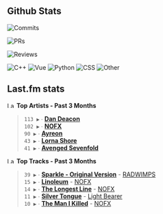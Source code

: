 ## Github Stats

![Commits](https://img.shields.io/badge/411%20commits%20pushed-87c4f2?style=flat-square)

![PRs](https://img.shields.io/badge/88%20pull%20requests%20submitted-fcabd8?style=flat-square)

![Reviews](https://img.shields.io/badge/67%20pull%20requests%20review-ffe799?style=flat-square)

![C++](https://img.shields.io/badge/47.7-white?style=flat-square&label=C%2B%2B&labelColor=%23f34b7d)
![Vue](https://img.shields.io/badge/14.7-white?style=flat-square&label=Vue&labelColor=%2341b883)
![Python](https://img.shields.io/badge/12.9-white?style=flat-square&label=Python&labelColor=%233572A5)
![CSS](https://img.shields.io/badge/8.6-white?style=flat-square&label=CSS&labelColor=%23563d7c)
![Other](https://img.shields.io/badge/15.8-white?style=flat-square&label=Other&labelColor=%23ededed)

## Last.fm stats
<!--START_LASTFM_ARTISTS:{"period": "3month", "rows": 5}-->
<a href="https://last.fm" target="_blank"><img src="https://user-images.githubusercontent.com/17434202/215290617-e793598d-d7c9-428f-9975-156db1ba89cc.svg" alt="Last.fm Logo" width="18" height="13"/></a> **Top Artists - Past 3 Months**

> `113 ▶️` ∙ **[Dan Deacon](https://www.last.fm/music/Dan+Deacon)**<br/>
> `102 ▶️` ∙ **[NOFX](https://www.last.fm/music/NOFX)**<br/>
> `90 ▶️` ∙ **[Ayreon](https://www.last.fm/music/Ayreon)**<br/>
> `43 ▶️` ∙ **[Lorna Shore](https://www.last.fm/music/Lorna+Shore)**<br/>
> `41 ▶️` ∙ **[Avenged Sevenfold](https://www.last.fm/music/Avenged+Sevenfold)**<br/>
<!--END_LASTFM_ARTISTS-->
<!--START_LASTFM_TRACKS:{"period": "3month", "rows": 5}-->
<a href="https://last.fm" target="_blank"><img src="https://user-images.githubusercontent.com/17434202/215290617-e793598d-d7c9-428f-9975-156db1ba89cc.svg" alt="Last.fm Logo" width="18" height="13"/></a> **Top Tracks - Past 3 Months**

> `39 ▶️` ∙ **[Sparkle - Original Version](https://www.last.fm/music/RADWIMPS/_/Sparkle+-+Original+Version)** - [RADWIMPS](https://www.last.fm/music/RADWIMPS)<br/>
> `15 ▶️` ∙ **[Linoleum](https://www.last.fm/music/NOFX/_/Linoleum)** - [NOFX](https://www.last.fm/music/NOFX)<br/>
> `14 ▶️` ∙ **[The Longest Line](https://www.last.fm/music/NOFX/_/The+Longest+Line)** - [NOFX](https://www.last.fm/music/NOFX)<br/>
> `11 ▶️` ∙ **[Silver Tongue](https://www.last.fm/music/Light+Bearer/_/Silver+Tongue)** - [Light Bearer](https://www.last.fm/music/Light+Bearer)<br/>
> `10 ▶️` ∙ **[The Man I Killed](https://www.last.fm/music/NOFX/_/The+Man+I+Killed)** - [NOFX](https://www.last.fm/music/NOFX)<br/>
<!--END_LASTFM_TRACKS-->
